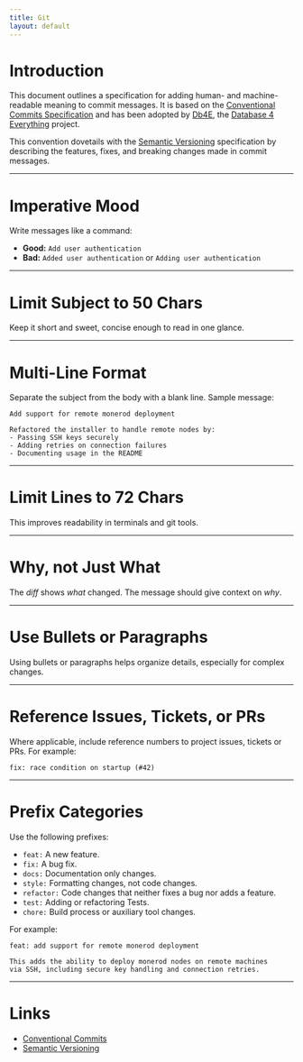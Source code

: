 ```yaml
---
title: Git
layout: default
---
```


# Introduction

This document outlines a specification for adding human- and machine-readable meaning to commit messages. It is based on the [Conventional Commits Specification](https://www.conventionalcommits.org/) and has been adopted by [Db4E](https://github.com/NadimGhaznavi/Db4E), the [Database 4 Everything](https://db4e.osoyalce.com/) project.

This convention dovetails with the [Semantic Versioning](http://semver.org/) specification by describing the features, fixes, and breaking changes made in commit messages.

---

# Imperative Mood

Write messages like a command:

* **Good:** `Add user authentication`
* **Bad:** `Added user authentication` or `Adding user authentication`

---

# Limit Subject to 50 Chars

Keep it short and sweet, concise enough to read in one glance.

---

# Multi-Line Format

Separate the subject from the body with a blank line. Sample message:

```
Add support for remote monerod deployment

Refactored the installer to handle remote nodes by:
- Passing SSH keys securely
- Adding retries on connection failures
- Documenting usage in the README
```

---

# Limit Lines to 72 Chars

This improves readability in terminals and git tools.

---

# Why, not Just What

The *diff* shows *what* changed. The message should give context on *why*.

---

# Use Bullets or Paragraphs

Using bullets or paragraphs helps organize details, especially for complex changes.

---

# Reference Issues, Tickets, or PRs

Where applicable, include reference numbers to project issues, tickets or PRs. For example:

```
fix: race condition on startup (#42)
```

---

# Prefix Categories

Use the following prefixes:

- `feat:` A new feature.
- `fix:` A bug fix.
- `docs:` Documentation only changes.
- `style:` Formatting changes, not code changes.
- `refactor:` Code changes that neither fixes a bug nor adds a feature.
- `test:` Adding or refactoring Tests.
- `chore:` Build process or auxiliary tool changes.

For example:

```
feat: add support for remote monerod deployment

This adds the ability to deploy monerod nodes on remote machines
via SSH, including secure key handling and connection retries.
```

---

# Links 

* [Conventional Commits](https://www.conventionalcommits.org/)
* [Semantic Versioning](https://semver.org/)